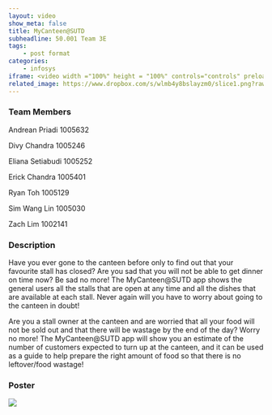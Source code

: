 ```yaml
---
layout: video
show_meta: false
title: MyCanteen@SUTD
subheadline: 50.001 Team 3E
tags:
    - post format
categories:
    - infosys
iframe: <video width ="100%" height = "100%" controls="controls" preload="metadata" src="https://www.dropbox.com/s/ydrpjp0pgs71fe0/1D%20Project%20-%20Checkoff%204%20%28Virtual%20Exhbit%29_1D-C03E_attempt_2022-04-18-23-02-35_mainVideo.mp4?raw=1#t=0.5"> Your browser does not support the HTML5 Video element.</video>
related_image: https://www.dropbox.com/s/wlmb4y8bslayzm0/slice1.png?raw=1
---
```


### Team Members

Andrean Priadi 1005632

Divy Chandra 1005246

Eliana Setiabudi 1005252

Erick Chandra 1005401

Ryan Toh 1005129

Sim Wang Lin 1005030

Zach Lim 1002141

 

### Description

Have you ever gone to the canteen before only to find out that your favourite stall has closed? Are you sad that you will not be able to get dinner on time now? Be sad no more! The MyCanteen@SUTD app shows the general users all the stalls that are open at any time and all the dishes that are available at each stall. Never again will you have to worry about going to the canteen in doubt!

Are you a stall owner at the canteen and are worried that all your food will not be sold out and that there will be wastage by the end of the day? Worry no more! The MyCanteen@SUTD app will show you an estimate of the number of customers expected to turn up at the canteen, and it can be used as a guide to help prepare the right amount of food so that there is no leftover/food wastage!


### Poster

<img src="https://www.dropbox.com/s/ocmyru9muo52uhq/1D%20Project%20-%20Checkoff%204%20%28Virtual%20Exhbit%29_1D-C03E_attempt_2022-04-18-23-02-35_1d%20poster%2050.001%20Infosys%20Group%20E.png?raw=1" />
